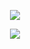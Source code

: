 <!-- GENERAL STATS 
[![Anurag's GitHub stats](https://github-readme-stats.vercel.app/api?username=FancyBaguette&theme=react&show_icons=true&hide_title=true)](https://github.com/anuraghazra/github-readme-stats)
MOST USED LANGS 
[![Top Langs](https://github-readme-stats.vercel.app/api/top-langs/?username=FancyBaguette&layout=compact&theme=react)](https://github.com/anuraghazra/github-readme-stats) -->
<p align=center>
<a align=center href="https://github.com/anuraghazra/github-readme-stats">
  <img align="center" src="https://github-readme-stats.vercel.app/api?username=FancyBaguette&theme=react&show_icons=true&hide_title=true&env=PAT_1" />
</a>
</p>

<p align=center>
<a align=center href="https://github.com/anuraghazra/github-readme-stats">
  <img align="center" src="https://github-readme-stats.vercel.app/api/top-langs/?username=FancyBaguette&layout=compact&theme=react&env=PAT_1" />
</a>
</p>
